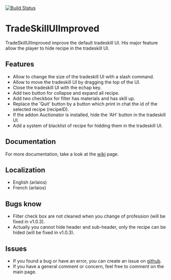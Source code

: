 [![Build Status](https://travis-ci.org/lamboley/TradeSkillUIImproved.svg?branch=master)](https://travis-ci.org/lamboley/TradeSkillUIImproved)

# TradeSkillUIImproved

TradeSkillUIImproved improve the default tradeskill UI. His major feature allow the player to hide recipe in the tradeskill UI.

## Features

* Allow to change the size of the tradeskill UI with a slash command.
* Allow to move the tradeskill UI by dragging the top of the UI.
* Close the tradeskill UI with the echap key.
* Add two button for collapse and expand all recipe.
* Add two checkbox for filter has materials and has skill up.
* Replace the 'Quit' button by a button which print in chat the id of the selected recipe (recipeID).
* If the addon Auctionator is installed, hide the 'AH' button in the tradeskill UI.
* Add a system of blacklist of recipe for hidding them in the tradeskill UI.

## Documentation

For more documentation, take a look at the [wiki](https://github.com/lamboley/TradeSkillUIImproved/wiki) page.

## Localization

* English (arlaios)
* French (arlaios)

## Bugs know

* Filter check box are not cleaned when you change of profession (will be fixed in v1.0.3).
* Actually you cannot hide header and sub-header, only the recipe can be hided (will be fixed in v1.0.3).

## Issues

* If you found a bug or have an error, you can create an issue on [github](https://github.com/lamboley/TradeSkillUIImproved/issues).
* If you have a general comment or concern, feel free to comment on the main page.
